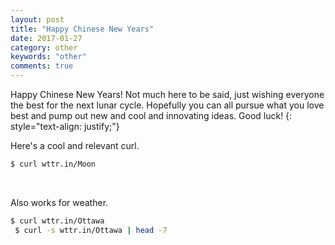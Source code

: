 ```yaml
---
layout: post
title: "Happy Chinese New Years"
date: 2017-01-27
category: other
keywords: "other"
comments: true
---
```


Happy Chinese New Years! Not much here to be said, just wishing everyone the best for the next lunar cycle. Hopefully you can all pursue what you love best and pump out new and cool and innovating ideas. Good luck!
{: style="text-align: justify;"}
<br>

Here's a cool and relevant curl.
<br>

``` bash
$ curl wttr.in/Moon
```

<br>

Also works for weather.
<br>

``` bash
$ curl wttr.in/Ottawa
 $ curl -s wttr.in/Ottawa | head -7
```
